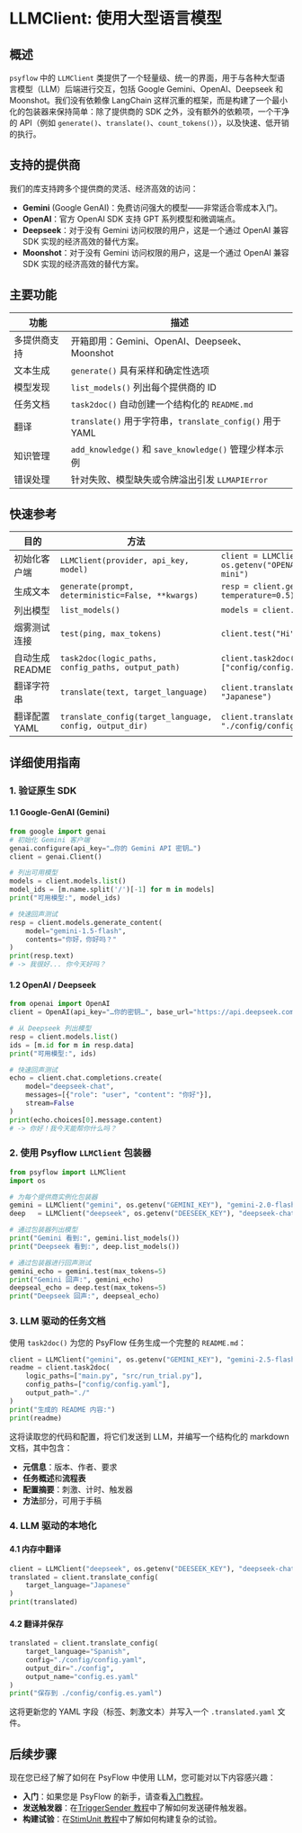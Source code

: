 # LLMClient: 使用大型语言模型

## 概述

`psyflow` 中的 `LLMClient` 类提供了一个轻量级、统一的界面，用于与各种大型语言模型（LLM）后端进行交互，包括 Google Gemini、OpenAI、Deepseek 和 Moonshot。我们没有依赖像 LangChain 这样沉重的框架，而是构建了一个最小化的包装器来保持简单：除了提供商的 SDK 之外，没有额外的依赖项，一个干净的 API（例如 `generate()`、`translate()`、`count_tokens()`），以及快速、低开销的执行。

## 支持的提供商

我们的库支持跨多个提供商的灵活、经济高效的访问：

- **Gemini** (Google GenAI)：免费访问强大的模型——非常适合零成本入门。
- **OpenAI**：官方 OpenAI SDK 支持 GPT 系列模型和微调端点。
- **Deepseek**：对于没有 Gemini 访问权限的用户，这是一个通过 OpenAI 兼容 SDK 实现的经济高效的替代方案。
- **Moonshot**：对于没有 Gemini 访问权限的用户，这是一个通过 OpenAI 兼容 SDK 实现的经济高效的替代方案。

## 主要功能

| 功能 | 描述 |
| --- | --- |
| 多提供商支持 | 开箱即用：Gemini、OpenAI、Deepseek、Moonshot |
| 文本生成 | `generate()` 具有采样和确定性选项 |
| 模型发现 | `list_models()` 列出每个提供商的 ID |
| 任务文档 | `task2doc()` 自动创建一个结构化的 `README.md` |
| 翻译 | `translate()` 用于字符串，`translate_config()` 用于 YAML |
| 知识管理 | `add_knowledge()` 和 `save_knowledge()` 管理少样本示例 |
| 错误处理 | 针对失败、模型缺失或令牌溢出引发 `LLMAPIError` |

## 快速参考

| 目的 | 方法 | 示例 |
| --- | --- | --- |
| 初始化客户端 | `LLMClient(provider, api_key, model)` | `client = LLMClient("openai", os.getenv("OPENAI_KEY"), "gpt-4o-mini")` |
| 生成文本 | `generate(prompt, deterministic=False, **kwargs)` | `resp = client.generate("Hello world", temperature=0.5)` |
| 列出模型 | `list_models()` | `models = client.list_models()` |
| 烟雾测试连接 | `test(ping, max_tokens)` | `client.test("Hi", max_tokens=5)` |
| 自动生成 README | `task2doc(logic_paths, config_paths, output_path)` | `client.task2doc(["src/run_trial.py"], ["config/config.yaml"], "./")` |
| 翻译字符串 | `translate(text, target_language)` | `client.translate("Welcome", "Japanese")` |
| 翻译配置 YAML | `translate_config(target_language, config, output_dir)` | `client.translate_config("Spanish", "./config/config.yaml", "./config")` |

## 详细使用指南

### 1. 验证原生 SDK

#### 1.1 Google-GenAI (Gemini)

```python
from google import genai
# 初始化 Gemini 客户端
genai.configure(api_key="…你的 Gemini API 密钥…")
client = genai.Client()

# 列出可用模型
models = client.models.list()
model_ids = [m.name.split('/')[-1] for m in models]
print("可用模型:", model_ids)

# 快速回声测试
resp = client.models.generate_content(
    model="gemini-1.5-flash",
    contents="你好，你好吗？"
)
print(resp.text)
# -> 我很好... 你今天好吗？
```

#### 1.2 OpenAI / Deepseek

```python
from openai import OpenAI
client = OpenAI(api_key="…你的密钥…", base_url="https://api.deepseek.com")

# 从 Deepseek 列出模型
resp = client.models.list()
ids = [m.id for m in resp.data]
print("可用模型:", ids)

# 快速回声测试
echo = client.chat.completions.create(
    model="deepseek-chat",
    messages=[{"role": "user", "content": "你好"}],
    stream=False
)
print(echo.choices[0].message.content)
# -> 你好！我今天能帮你什么吗？
```

### 2. 使用 Psyflow `LLMClient` 包装器

```python
from psyflow import LLMClient
import os

# 为每个提供商实例化包装器
gemini = LLMClient("gemini", os.getenv("GEMINI_KEY"), "gemini-2.0-flash")
deep   = LLMClient("deepseek", os.getenv("DEESEEK_KEY"), "deepseek-chat")

# 通过包装器列出模型
print("Gemini 看到:", gemini.list_models())
print("Deepseek 看到:", deep.list_models())

# 通过包装器进行回声测试
gemini_echo = gemini.test(max_tokens=5)
print("Gemini 回声:", gemini_echo)
deepseal_echo = deep.test(max_tokens=5)
print("Deepseek 回声:", deepseal_echo)
```

### 3. LLM 驱动的任务文档

使用 `task2doc()` 为您的 PsyFlow 任务生成一个完整的 `README.md`：

```python
client = LLMClient("gemini", os.getenv("GEMINI_KEY"), "gemini-2.5-flash")
readme = client.task2doc(
    logic_paths=["main.py", "src/run_trial.py"],
    config_paths=["config/config.yaml"],
    output_path="./"
)
print("生成的 README 内容:")
print(readme)
```

这将读取您的代码和配置，将它们发送到 LLM，并编写一个结构化的 markdown 文档，其中包含：

- **元信息**：版本、作者、要求
- **任务概述**和**流程表**
- **配置摘要**：刺激、计时、触发器
- **方法**部分，可用于手稿

### 4. LLM 驱动的本地化

#### 4.1 内存中翻译

```python
client = LLMClient("deepseek", os.getenv("DEESEEK_KEY"), "deepseek-chat")
translated = client.translate_config(
    target_language="Japanese"
)
print(translated)
```

#### 4.2 翻译并保存

```python
translated = client.translate_config(
    target_language="Spanish",
    config="./config/config.yaml",
    output_dir="./config",
    output_name="config.es.yaml"
)
print("保存到 ./config/config.es.yaml")
```

这将更新您的 YAML 字段（标签、刺激文本）并写入一个 `.translated.yaml` 文件。

## 后续步骤

现在您已经了解了如何在 PsyFlow 中使用 LLM，您可能对以下内容感兴趣：

- **入门**：如果您是 PsyFlow 的新手，请查看[入门教程](getting_started.md)。
- **发送触发器**：在[TriggerSender 教程](send_trigger.md)中了解如何发送硬件触发器。
- **构建试验**：在[StimUnit 教程](build_stimunit.md)中了解如何构建复杂的试验。
